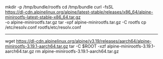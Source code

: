 mkdir -p /tmp/bundle/rootfs
cd /tmp/bundle
curl -fsSL \
https://dl-cdn.alpinelinux.org/alpine/latest-stable/releases/x86_64/alpine-minirootfs-latest-stable-x86_64.tar.gz \
-o alpine-minirootfs.tar.gz
tar -xpf alpine-minirootfs.tar.gz -C rootfs
cp /etc/resolv.conf rootfs/etc/resolv.conf

---

wget https://dl-cdn.alpinelinux.org/alpine/v3.19/releases/aarch64/alpine-minirootfs-3.19.1-aarch64.tar.gz
tar -C $ROOT -xzf alpine-minirootfs-3.19.1-aarch64.tar.gz
rm alpine-minirootfs-3.19.1-aarch64.tar.gz